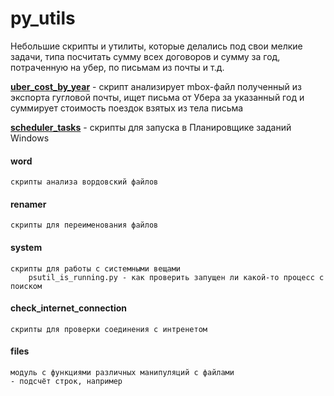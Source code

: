 # py_utils
Небольшие скрипты и утилиты, которые делались под свои мелкие задачи, типа посчитать сумму всех договоров и сумму за год, потраченную на убер, по письмам из почты и т.д.

**[uber_cost_by_year](https://github.com/i-dea-by/py_utils/tree/master/uber_cost_by_year)** - cкрипт анализирует mbox-файл полученный из экспорта гугловой почты, ищет письма от Убера за указанный год и суммирует стоимость поездок взятых из тела письма

**[scheduler_tasks](https://github.com/i-dea-by/py_utils/tree/master/scheduler_tasks)** - скрипты для запуска в Планировщике заданий Windows

#### word  
```
скрипты анализа вордовский файлов
```

#### renamer
```
скрипты для переименования файлов
```

#### system
```
скрипты для работы с системными вещами
    psutil_is_running.py - как проверить запущен ли какой-то процесс с поиском
```

#### check_internet_connection
```
скрипты для проверки соединения с интренетом
```

#### files
```
модуль с функциями различных манипуляций с файлами  
- подсчёт строк, например
```